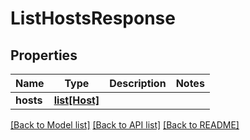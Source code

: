 # ListHostsResponse

## Properties
Name | Type | Description | Notes
------------ | ------------- | ------------- | -------------
**hosts** | [**list[Host]**](Host.md) |  | 

[[Back to Model list]](../README.md#documentation-for-models) [[Back to API list]](../README.md#documentation-for-api-endpoints) [[Back to README]](../README.md)


